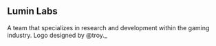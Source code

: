 ## Lumin Labs

A team that specializes in research and development within the gaming industry.
Logo designed by @troy._
